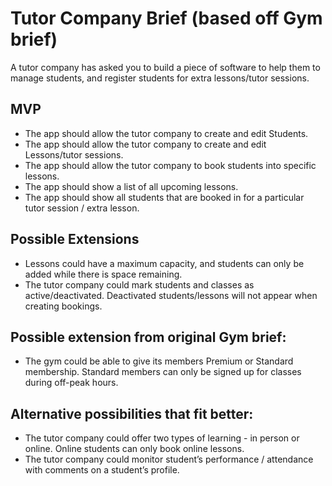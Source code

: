 # Tutor Company Brief (based off Gym brief)

A tutor company has asked you to build a piece of software to help them to manage students, and register students for extra lessons/tutor sessions.

## MVP
* The app should allow the tutor company to create and edit Students.
* The app should allow the tutor company to create and edit Lessons/tutor sessions.
* The app should allow the tutor company to book students into specific lessons.
* The app should show a list of all upcoming lessons.
* The app should show all students that are booked in for a particular tutor session / extra lesson.

## Possible Extensions
* Lessons could have a maximum capacity, and students can only be added while there is space remaining.
* The tutor company could mark students and classes as active/deactivated. Deactivated students/lessons will not appear when creating bookings.

## Possible extension from original Gym brief:
* The gym could be able to give its members Premium or Standard membership. Standard members can only be signed up for classes during off-peak hours.

## Alternative possibilities that fit better:
* The tutor company could offer two types of learning - in person or online. Online students can only book online lessons.
* The tutor company could monitor student’s performance / attendance with comments on a student’s profile.
